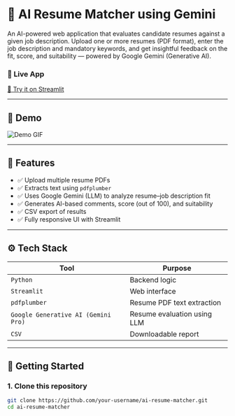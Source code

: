 # 🤖 AI Resume Matcher using Gemini

An AI-powered web application that evaluates candidate resumes against a given job description. Upload one or more resumes (PDF format), enter the job description and mandatory keywords, and get insightful feedback on the fit, score, and suitability — powered by Google Gemini (Generative AI).

### 🔗 Live App
[🚀 Try it on Streamlit](https://ai-resume-matching.streamlit.app/)

---

## 📸 Demo

![Demo GIF](https://user-images.githubusercontent.com/your-username/demo.gif) <!-- Replace with actual demo GIF or screenshot -->

---

## 🧠 Features

- ✅ Upload multiple resume PDFs
- ✅ Extracts text using `pdfplumber`
- ✅ Uses Google Gemini (LLM) to analyze resume–job description fit
- ✅ Generates AI-based comments, score (out of 100), and suitability
- ✅ CSV export of results
- ✅ Fully responsive UI with Streamlit

---

## ⚙️ Tech Stack

| Tool             | Purpose                                      |
|------------------|----------------------------------------------|
| `Python`         | Backend logic                                |
| `Streamlit`      | Web interface                                |
| `pdfplumber`     | Resume PDF text extraction                   |
| `Google Generative AI (Gemini Pro)` | Resume evaluation using LLM |
| `CSV`            | Downloadable report                          |

---

## 🚀 Getting Started

### 1. Clone this repository
```bash
git clone https://github.com/your-username/ai-resume-matcher.git
cd ai-resume-matcher
